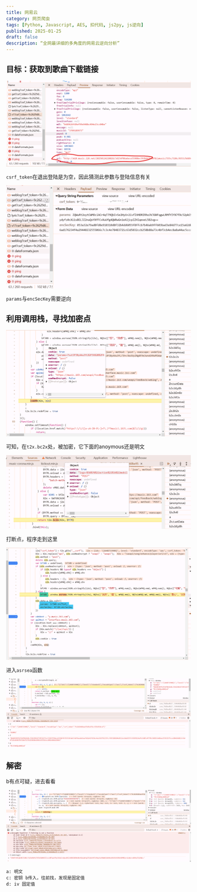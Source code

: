 ```yaml
---
title: 网易云
category: 网页爬虫
tags: [Python, Javascript, AES, 扣代码, js2py, js逆向]
published: 2025-01-25
draft: false
description: “全网最详细的多角度的网易云逆向分析”
---
```


## 目标：获取到歌曲下载链接

![image-20250124214512464](网易云.assets/image-20250124214512464.png)

`csrf_token`在退出登陆是为空，因此猜测此参数与登陆信息有关

![image-20250124214641678](网易云.assets/image-20250124214641678.png)

`params`与`encSecKey`需要逆向

## 利用调用栈，寻找加密点

![image-20250124221247367](网易云.assets/image-20250124221247367.png)

可知，在`t2x.bc2x`处，被加密，它下面的anoymous还是明文

![image-20250124221336096](网易云.assets/image-20250124221336096.png)

打断点，程序走到这里

![image-20250124222236550](网易云.assets/image-20250124222236550.png)

进入`asrsea`函数

![image-20250124222548207](网易云.assets/image-20250124222548207.png)

## 解密

b有点可疑，进去看看

![image-20250124222704921](网易云.assets/image-20250124222704921.png)

```
a: 明文
c: 密钥 b传入，往前找，发现是固定值
d: iv 固定值
```


